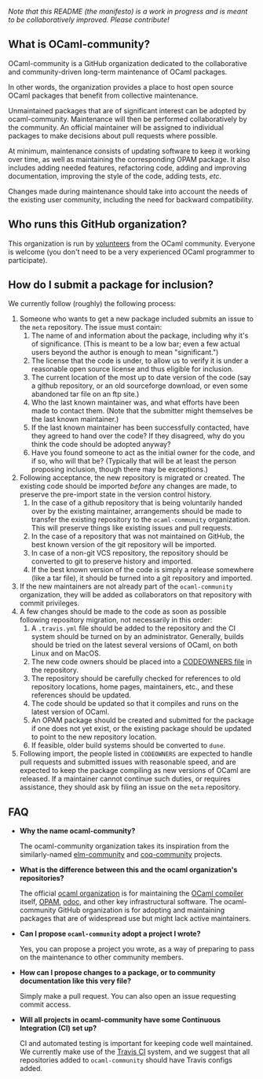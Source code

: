 *Note that this README (the manifesto) is a work in progress and is meant to be
collaboratively improved. Please contribute!*

## What is OCaml-community?

OCaml-community is a GitHub organization dedicated to the
collaborative and community-driven long-term maintenance of OCaml
packages.

In other words, the organization provides a place to host open source
OCaml packages that benefit from collective maintenance.

Unmaintained packages that are of significant interest can be adopted
by ocaml-community. Maintenance will then be performed collaboratively
by the community. An official maintainer will be assigned to
individual packages to make decisions about pull requests where
possible.

At minimum, maintenance consists of updating software to keep it
working over time, as well as maintaining the corresponding OPAM
package. It also includes adding needed features, refactoring code,
adding and improving documentation, improving the style of the code,
adding tests, _etc_.

Changes made during maintenance should take into account the needs of
the existing user community, including the need for backward compatibility.

## Who runs this GitHub organization?

This organization is run by
[volunteers](https://github.com/orgs/ocaml-community/people) from the OCaml
community. Everyone is welcome (you don't need to be a very
experienced OCaml programmer to participate).

## How do I submit a package for inclusion?

We currently follow (roughly) the following process:

1. Someone who wants to get a new package included submits an issue to
   the `meta` repository. The issue must contain:
   1. The name of and information about the package, including why it's
      of significance. (This is meant to be a low bar; even a few
      actual users beyond the author is enough to mean "significant.")
   2. The license that the code is under, to allow us to verify it is
      under a reasonable open source license and thus eligible
      for inclusion.
   3. The current location of the most up to date version of the code
      (say a github repository, or an old sourceforge download, or even
      some abandoned tar file on an ftp site.)
   4. Who the last known maintainer was, and what efforts have been
      made to contact them. (Note that the submitter might themselves
      be the last known maintainer.)
   5. If the last known maintainer has been successfully contacted,
      have they agreed to hand over the code? If they disagreed, why do
      you think the code should be adopted anyway?
   6. Have you found someone to act as the initial owner for the code,
      and if so, who will that be? (Typically that will be at least the
      person proposing inclusion, though there may be exceptions.)
2. Following acceptance, the new repository is migrated or
   created. The existing code should be imported _before_ any changes
   are made, to preserve the pre-import state in the version control history.
   1. In the case of a github repository that is being voluntarily handed
      over by the existing maintainer, arrangements should be made to
      transfer the existing repository to the `ocaml-community`
      organization. This will preserve things like existing issues and
      pull requests.
   2. In the case of a repository that was not maintained on GitHub, the
      best known version of the git repository will be imported.
   3. In case of a non-git VCS repository, the repository should be
      converted to git to preserve history and imported.
   4. If the best known version of the code is simply a release
       somewhere (like a tar file), it should be turned into a git
       repository and imported.
3. If the new maintainers are not already part of the
   `ocaml-community` organization, they will be added as collaborators
   on that repository with commit privileges.
4. A few changes should be made to the code as soon as possible
   following repository migration, not necessarily in this order:
   1. A `.travis.yml` file should be added to the repository and the CI
      system should be turned on by an administrator. Generally, builds
      should be tried on the latest several versions of OCaml, on both
      Linux and on MacOS.
   2. The new code owners should be placed into a
      [CODEOWNERS file](https://help.github.com/articles/about-codeowners/)
      in the repository.
   3. The repository should be carefully checked for references to
      old repository locations, home pages, maintainers, etc., and
      these references should be updated.
   4. The code should be updated so that it compiles and runs on the latest
      version of OCaml.
   5. An OPAM package should be created and submitted for the package if
      one does not yet exist, or the existing package should be updated
      to point to the new repository location.
   6. If feasible, older build systems should be converted to `dune`.
5. Following import, the people listed in `CODEOWNERS` are expected to
   handle pull requests and submitted issues with reasonable speed,
   and are expected to keep the package compiling as new versions of
   OCaml are released. If a maintainer cannot continue such duties, or
   requires assistance, they should ask by filing an issue on the
  `meta` repository.

## FAQ

- **Why the name ocaml-community?**

  The ocaml-community organization takes its inspiration from the
  similarly-named [elm-community](https://github.com/elm-community) and
  [coq-community](https://github.com/coq-community) projects.

- **What is the difference between this and the ocaml organization's repositories?**

  The official [ocaml organization](https://github.com/ocaml) is for
  maintaining the [OCaml compiler](https://github.com/ocaml/ocaml) itself,
  [OPAM](https://github.com/ocaml/opam), [odoc](https://github.com/ocaml/odoc),
  and other key infrastructural software. The ocaml-community GitHub
  organization is for adopting and maintaining packages that are of
  widespread use but might lack active maintainers.

- **Can I propose `ocaml-community` adopt a project I wrote?**

  Yes, you can propose a project you wrote, as a way of
  preparing to pass on the maintenance to other community members.

- **How can I propose changes to a package, or to community documentation like this very file?**

  Simply make a pull request. You can also open an issue requesting
  commit access.

- **Will all projects in ocaml-community have some Continuous Integration (CI) set up?**

  CI and automated testing is important for keeping code well
  maintained. We currently make use of the
  [Travis CI](https://travis-ci.org/) system, and we suggest that all
  repositories added to `ocaml-community` should have Travis configs
  added.
